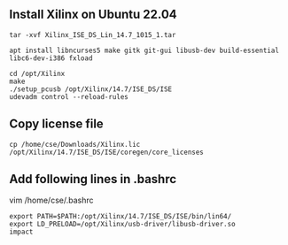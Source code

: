 ## Install Xilinx on Ubuntu 22.04
```
tar -xvf Xilinx_ISE_DS_Lin_14.7_1015_1.tar
```
```
apt install libncurses5 make gitk git-gui libusb-dev build-essential libc6-dev-i386 fxload
```
```
cd /opt/Xilinx
make
./setup_pcusb /opt/Xilinx/14.7/ISE_DS/ISE
udevadm control --reload-rules
```
## Copy license file
```
cp /home/cse/Downloads/Xilinx.lic /opt/Xilinx/14.7/ISE_DS/ISE/coregen/core_licenses
```
## Add following lines in .bashrc
vim /home/cse/.bashrc
```
export PATH=$PATH:/opt/Xilinx/14.7/ISE_DS/ISE/bin/lin64/
export LD_PRELOAD=/opt/Xilinx/usb-driver/libusb-driver.so
impact
```
